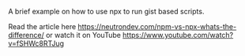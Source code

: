 A brief example on how to use npx to run gist based scripts.

Read the article here https://neutrondev.com/npm-vs-npx-whats-the-difference/ or watch it on YouTube https://www.youtube.com/watch?v=fSHWc8RTJug